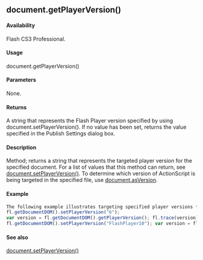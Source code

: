 ## document.getPlayerVersion()

#### Availability

Flash CS3 Professional.

#### Usage

document.getPlayerVersion()

#### Parameters

None.

#### Returns

A string that represents the Flash Player version specified by using document.setPlayerVersion(). If no value has been set, returns the value specified in the Publish Settings dialog box.

#### Description

Method; returns a string that represents the targeted player version for the specified document. For a list of values that this method can return, see [document.setPlayerVersion()](../Document_object/docum600.md).
To determine which version of ActionScript is being targeted in the specified file, use [document.asVersion](../Document_object/docume21.md).

#### Example

```javascript
The following example illustrates targeting specified player versions for the current document and then retrieving those values:
fl.getDocumentDOM().setPlayerVersion("6");
var version = fl.getDocumentDOM().getPlayerVersion(); fl.trace(version) // displays "6" 
fl.getDocumentDOM().setPlayerVersion("FlashPlayer10"); var version = fl.getDocumentDOM().getPlayerVersion(); fl.trace(version) // displays ""FlashPlayer10""

```
#### See also

[document.setPlayerVersion()](../Document_object/docum600.md)
